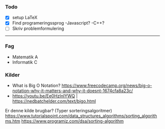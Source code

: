 ### Todo
- [x] setup LaTeX
- [x] Find programeringssprog
	-Javascript?
	-C++?
- [ ] Skriv problemformulering

---

### Fag
- Matematik A
- Informatik C

### Kilder

- What is Big O Notation?
	https://www.freecodecamp.org/news/big-o-notation-why-it-matters-and-why-it-doesnt-1674cfa8a23c/
- https://youtu.be/Ee0HzlnIYWQ | https://nedbatchelder.com/text/bigo.html


Er denne kilde brugbar? (Typer sorteringsalgoritmer)
https://www.tutorialspoint.com/data_structures_algorithms/sorting_algorithms.htm
https://www.programiz.com/dsa/sorting-algorithm


